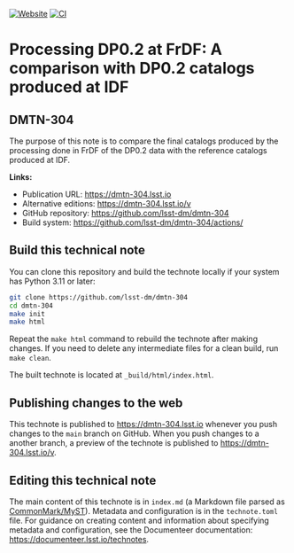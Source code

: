 [![Website](https://img.shields.io/badge/dmtn--304-lsst.io-brightgreen.svg)](https://dmtn-304.lsst.io)
[![CI](https://github.com/lsst-dm/dmtn-304/actions/workflows/ci.yaml/badge.svg)](https://github.com/lsst-dm/dmtn-304/actions/workflows/ci.yaml)

# Processing DP0.2 at FrDF: A comparison with DP0.2 catalogs produced at IDF

## DMTN-304

The purpose of this note is to compare the final catalogs produced by the processing done in FrDF of the DP0.2 data with the reference catalogs produced at IDF.

**Links:**

- Publication URL: https://dmtn-304.lsst.io
- Alternative editions: https://dmtn-304.lsst.io/v
- GitHub repository: https://github.com/lsst-dm/dmtn-304
- Build system: https://github.com/lsst-dm/dmtn-304/actions/


## Build this technical note

You can clone this repository and build the technote locally if your system has Python 3.11 or later:

```sh
git clone https://github.com/lsst-dm/dmtn-304
cd dmtn-304
make init
make html
```

Repeat the `make html` command to rebuild the technote after making changes.
If you need to delete any intermediate files for a clean build, run `make clean`.

The built technote is located at `_build/html/index.html`.

## Publishing changes to the web

This technote is published to https://dmtn-304.lsst.io whenever you push changes to the `main` branch on GitHub.
When you push changes to a another branch, a preview of the technote is published to https://dmtn-304.lsst.io/v.

## Editing this technical note

The main content of this technote is in `index.md` (a Markdown file parsed as [CommonMark/MyST](https://myst-parser.readthedocs.io/en/latest/index.html)).
Metadata and configuration is in the `technote.toml` file.
For guidance on creating content and information about specifying metadata and configuration, see the Documenteer documentation: https://documenteer.lsst.io/technotes.

